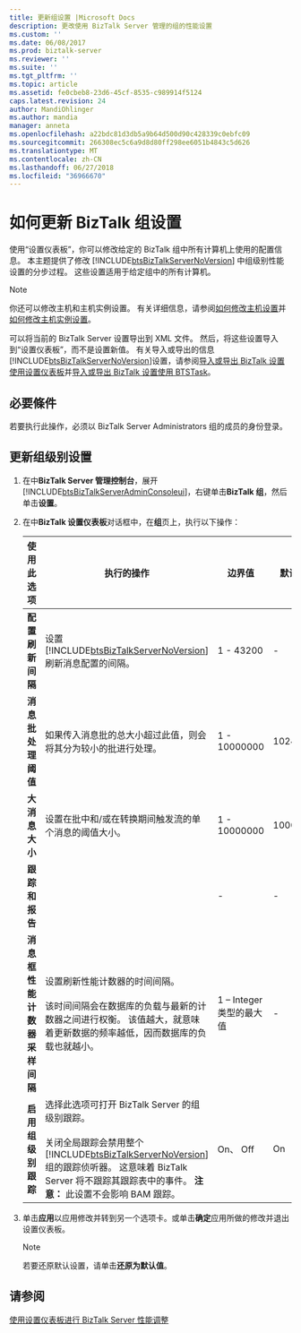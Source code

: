 ```yaml
---
title: 更新组设置 |Microsoft Docs
description: 更改使用 BizTalk Server 管理的组的性能设置
ms.custom: ''
ms.date: 06/08/2017
ms.prod: biztalk-server
ms.reviewer: ''
ms.suite: ''
ms.tgt_pltfrm: ''
ms.topic: article
ms.assetid: fe0cbeb8-23d6-45cf-8535-c989914f5124
caps.latest.revision: 24
author: MandiOhlinger
ms.author: mandia
manager: anneta
ms.openlocfilehash: a22bdc81d3db5a9b64d500d90c428339c0ebfc09
ms.sourcegitcommit: 266308ec5c6a9d8d80ff298ee6051b4843c5d626
ms.translationtype: MT
ms.contentlocale: zh-CN
ms.lasthandoff: 06/27/2018
ms.locfileid: "36966670"
---
```

# <a name="how-to-update-the-biztalk-group-settings"></a>如何更新 BizTalk 组设置
使用“设置仪表板”，你可以修改给定的 BizTalk 组中所有计算机上使用的配置信息。 本主题提供了修改 [!INCLUDE[btsBizTalkServerNoVersion](../includes/btsbiztalkservernoversion-md.md)] 中组级别性能设置的分步过程。 这些设置适用于给定组中的所有计算机。  

> [!NOTE]
>  你还可以修改主机和主机实例设置。 有关详细信息，请参阅[如何修改主机设置](../core/how-to-modify-host-settings.md)并[如何修改主机实例设置](../core/how-to-modify-host-instance-settings.md)。  

 可以将当前的 BizTalk Server 设置导出到 XML 文件。 然后，将这些设置导入到“设置仪表板”，而不是设置新值。 有关导入或导出的信息[!INCLUDE[btsBizTalkServerNoVersion](../includes/btsbiztalkservernoversion-md.md)]设置，请参阅[导入或导出 BizTalk 设置使用设置仪表板](how-to-import-biztalk-settings-using-settings-dashboard.md)并[导入或导出 BizTalk 设置使用 BTSTask](how-to-import-biztalk-settings-using-btstask.md)。 

## <a name="prerequisites"></a>必要條件  
 若要执行此操作，必须以 BizTalk Server Administrators 组的成员的身份登录。  

## <a name="update-the-group-level-settings"></a>更新组级别设置  

1. 在中**BizTalk Server 管理控制台**，展开[!INCLUDE[btsBizTalkServerAdminConsoleui](../includes/btsbiztalkserveradminconsoleui-md.md)]，右键单击**BizTalk 组**，然后单击**设置**。  

2. 在中**BizTalk 设置仪表板**对话框中，在**组**页上，执行以下操作：  


   |                       使用此选项                        |                                                                                                                                                                                          执行的操作                                                                                                                                                                                           |          边界值          | 默认值 |                                                升级逻辑                                                |
   |-------------------------------------------------------|-----------------------------------------------------------------------------------------------------------------------------------------------------------------------------------------------------------------------------------------------------------------------------------------------------------------------------------------------------------------------------------------------|-----------------------------------|---------------|-------------------------------------------------------------------------------------------------------------|
   |          **配置刷新间隔**           |                                                                                                                        设置 [!INCLUDE[btsBizTalkServerNoVersion](../includes/btsbiztalkservernoversion-md.md)] 刷新消息配置的间隔。                                                                                                                        |             1 - 43200             |       -       |                                                      -                                                      |
   |              **消息批处理阈值**              |                                                                                                                                    如果传入消息批的总大小超过此值，则会将其分为较小的批进行处理。                                                                                                                                    |           1 - 10000000            |    102400     | 复制 HKEY_LOCAL_MACHINE\Software\Microsoft\BizTalk Server\3.0\Administration\TransformThreshold 值 |
   |                **大消息大小**                 |                                                                                                                                       设置在批中和/或在转换期间触发流的单个消息的阈值大小。                                                                                                                                       |           1 - 10000000            |    1000000    |           最大的现有**大消息大小**并**LargeMessageFragmentSize**值。           |
   |              **跟踪和报告**               |                                                                                                                                                                                                                                                                                                                                                                                               |                 -                 |       -       |                                                      -                                                      |
   | **消息框性能计数器采样间隔** |                                                                       设置刷新性能计数器的时间间隔。<br /><br /> 该时间间隔会在数据库的负载与最新的计数器之间进行权衡。 该值越大，就意味着更新数据的频率越低，因而数据库的负载也就越小。                                                                        | 1 – Integer 类型的最大值 |       -       |               BizTalk 组（如果存在）中任何计算机上的最大值。 如果不存在，则为默认值。                |
   |            **启用组级别跟踪**            | 选择此选项可打开 BizTalk Server 的组级别跟踪。<br /><br /> 关闭全局跟踪会禁用整个 [!INCLUDE[btsBizTalkServerNoVersion](../includes/btsbiztalkservernoversion-md.md)] 组的跟踪侦听器。 这意味着 BizTalk Server 将不跟踪其跟踪表中的事件。 **注意：** 此设置不会影响 BAM 跟踪。 |              On、 Off              |      On       |                                                      -                                                      |


3. 单击**应用**以应用修改并转到另一个选项卡。或单击**确定**应用所做的修改并退出设置仪表板。  

   > [!NOTE]
   >  若要还原默认设置，请单击**还原为默认值**。  

## <a name="see-also"></a>请参阅  
 [使用设置仪表板进行 BizTalk Server 性能调整](../core/using-settings-dashboard-for-biztalk-server-performance-tuning.md)